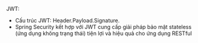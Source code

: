 JWT:
- Cấu trúc JWT: Header.Payload.Signature.
- Spring Security kết hợp với JWT cung cấp giải pháp bảo mật stateless (ứng dụng không trạng thái) tiện lợi và hiệu quả cho ứng dụng RESTful
